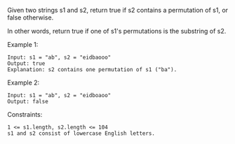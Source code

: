 Given two strings s1 and s2, return true if s2 contains a permutation of s1, or false otherwise.<br>

In other words, return true if one of s1's permutations is the substring of s2.<br>

Example 1:

    Input: s1 = "ab", s2 = "eidbaooo"
    Output: true
    Explanation: s2 contains one permutation of s1 ("ba").

Example 2:

    Input: s1 = "ab", s2 = "eidboaoo"
    Output: false

Constraints:

    1 <= s1.length, s2.length <= 104
    s1 and s2 consist of lowercase English letters.
